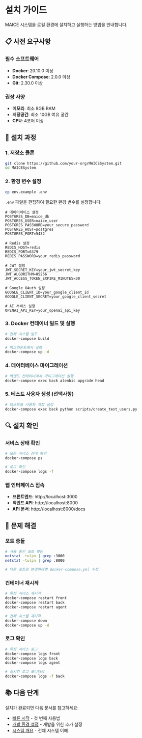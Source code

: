 # 설치 가이드

MAICE 시스템을 로컬 환경에 설치하고 실행하는 방법을 안내합니다.

## 📋 사전 요구사항

### 필수 소프트웨어
- **Docker**: 20.10.0 이상
- **Docker Compose**: 2.0.0 이상
- **Git**: 2.30.0 이상

### 권장 사양
- **메모리**: 최소 8GB RAM
- **저장공간**: 최소 10GB 여유 공간
- **CPU**: 4코어 이상

## 🚀 설치 과정

### 1. 저장소 클론
```bash
git clone https://github.com/your-org/MAICESystem.git
cd MAICESystem
```

### 2. 환경 변수 설정
```bash
cp env.example .env
```

`.env` 파일을 편집하여 필요한 환경 변수를 설정합니다:

```env
# 데이터베이스 설정
POSTGRES_DB=maice_db
POSTGRES_USER=maice_user
POSTGRES_PASSWORD=your_secure_password
POSTGRES_HOST=postgres
POSTGRES_PORT=5432

# Redis 설정
REDIS_HOST=redis
REDIS_PORT=6379
REDIS_PASSWORD=your_redis_password

# JWT 설정
JWT_SECRET_KEY=your_jwt_secret_key
JWT_ALGORITHM=HS256
JWT_ACCESS_TOKEN_EXPIRE_MINUTES=30

# Google OAuth 설정
GOOGLE_CLIENT_ID=your_google_client_id
GOOGLE_CLIENT_SECRET=your_google_client_secret

# AI 서비스 설정
OPENAI_API_KEY=your_openai_api_key
```

### 3. Docker 컨테이너 빌드 및 실행
```bash
# 전체 시스템 빌드
docker-compose build

# 백그라운드에서 실행
docker-compose up -d
```

### 4. 데이터베이스 마이그레이션
```bash
# 백엔드 컨테이너에서 마이그레이션 실행
docker-compose exec back alembic upgrade head
```

### 5. 테스트 사용자 생성 (선택사항)
```bash
# 테스트용 사용자 계정 생성
docker-compose exec back python scripts/create_test_users.py
```

## 🔍 설치 확인

### 서비스 상태 확인
```bash
# 모든 서비스 상태 확인
docker-compose ps

# 로그 확인
docker-compose logs -f
```

### 웹 인터페이스 접속
- **프론트엔드**: http://localhost:3000
- **백엔드 API**: http://localhost:8000
- **API 문서**: http://localhost:8000/docs

## 🐛 문제 해결

### 포트 충돌
```bash
# 사용 중인 포트 확인
netstat -tulpn | grep :3000
netstat -tulpn | grep :8000

# 다른 포트로 변경하려면 docker-compose.yml 수정
```

### 컨테이너 재시작
```bash
# 특정 서비스 재시작
docker-compose restart front
docker-compose restart back
docker-compose restart agent

# 전체 시스템 재시작
docker-compose down
docker-compose up -d
```

### 로그 확인
```bash
# 특정 서비스 로그
docker-compose logs front
docker-compose logs back
docker-compose logs agent

# 실시간 로그 모니터링
docker-compose logs -f back
```

## 📚 다음 단계

설치가 완료되면 다음 문서를 참고하세요:

- [빠른 시작](./quick-start.md) - 첫 번째 사용법
- [개발 환경 설정](./development-setup.md) - 개발을 위한 추가 설정
- [시스템 개요](../architecture/overview.md) - 전체 시스템 이해
